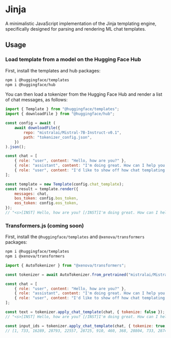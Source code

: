 # Jinja

A minimalistic JavaScript implementation of the Jinja templating engine, specifically designed for parsing and rendering ML chat templates.

## Usage

### Load template from a model on the Hugging Face Hub

First, install the templates and hub packages:

```sh
npm i @huggingface/templates
npm i @huggingface/hub
```

You can then load a tokenizer from the Hugging Face Hub and render a list of chat messages, as follows:

```js
import { Template } from "@huggingface/templates";
import { downloadFile } from "@huggingface/hub";

const config = await (
	await downloadFile({
		repo: "mistralai/Mistral-7B-Instruct-v0.1",
		path: "tokenizer_config.json",
	})
).json();

const chat = [
	{ role: "user", content: "Hello, how are you?" },
	{ role: "assistant", content: "I'm doing great. How can I help you today?" },
	{ role: "user", content: "I'd like to show off how chat templating works!" },
];

const template = new Template(config.chat_template);
const result = template.render({
	messages: chat,
	bos_token: config.bos_token,
	eos_token: config.eos_token,
});
// "<s>[INST] Hello, how are you? [/INST]I'm doing great. How can I help you today?</s> [INST] I'd like to show off how chat templating works! [/INST]"
```

### Transformers.js (coming soon)

First, install the `@huggingface/templates` and `@xenova/transformers` packages:

```sh
npm i @huggingface/templates
npm i @xenova/transformers
```

```js
import { AutoTokenizer } from "@xenova/transformers";

const tokenizer = await AutoTokenizer.from_pretrained("mistralai/Mistral-7B-Instruct-v0.1");

const chat = [
	{ role: "user", content: "Hello, how are you?" },
	{ role: "assistant", content: "I'm doing great. How can I help you today?" },
	{ role: "user", content: "I'd like to show off how chat templating works!" },
];

const text = tokenizer.apply_chat_template(chat, { tokenize: false });
// "<s>[INST] Hello, how are you? [/INST]I'm doing great. How can I help you today?</s> [INST] I'd like to show off how chat templating works! [/INST]"

const input_ids = tokenizer.apply_chat_template(chat, { tokenize: true, return_tensor: false });
// [1, 733, 16289, 28793, 22557, 28725, 910, 460, 368, 28804, 733, 28748, 16289, 28793, 28737, 28742, 28719, 2548, 1598, 28723, 1602, 541, 315, 1316, 368, 3154, 28804, 2, 28705, 733, 16289, 28793, 315, 28742, 28715, 737, 298, 1347, 805, 910, 10706, 5752, 1077, 3791, 28808, 733, 28748, 16289, 28793]
```
